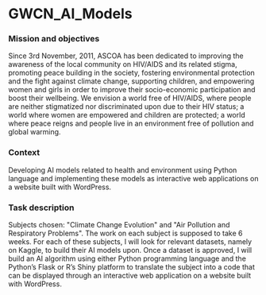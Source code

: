 # GWCN_AI_Models

### Mission and objectives

Since 3rd November, 2011, ASCOA has been dedicated to improving the awareness of the local community on HIV/AIDS and its related stigma, promoting peace building in the society, fostering environmental protection and the fight against climate change, supporting children, and empowering women and girls in order to improve their socio-economic participation and boost their wellbeing. We envision a world free of HIV/AIDS, where people are neither stigmatized nor discriminated upon due to their HIV status; a world where women are empowered and children are protected; a world where peace reigns and people live in an environment free of pollution and global warming.

### Context
Developing AI models related to health and environment using Python language and implementing these models as interactive web applications on a website built with WordPress.

### Task description
Subjects chosen: "Climate Change Evolution" and "Air Pollution and Respiratory Problems". 
The work on each subject is supposed to take 6 weeks.
For each of these subjects, I will look for relevant datasets, namely on Kaggle, to build their AI models upon.
Once a dataset is approved, I will build an AI algorithm using either Python programming language and the Python’s Flask or R’s Shiny platform to translate the subject into a code that can be displayed through an interactive web application on a website built with WordPress.
